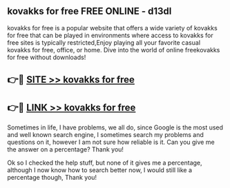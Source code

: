 ## kovakks for free FREE ONLINE - d13dl

kovakks for free is a popular website that offers a wide variety of kovakks for free that can be played in environments where access to kovakks for free sites is typically restricted,Enjoy playing all your favorite casual kovakks for free, office, or home. Dive into the world of online freekovakks for free without downloads!

## 👉🔴 [SITE >> kovakks for free](http://news.freeplayer.one?title=kovakks_for_free&ref=FRRE)

## 👉🔴 [LINK >> kovakks for free](http://news.freeplayer.one?title=kovakks_for_free&ref=FREE)

Sometimes in life, I have problems, we all do, since Google is the most used and well known search engine, I sometimes search my problems and questions on it, however I am not sure how reliable is it. Can you give me the answer on a percentage? Thank you!

Ok so I checked the help stuff, but none of it gives me a percentage, although I now know how to search better now, I would still like a percentage though, Thank you!